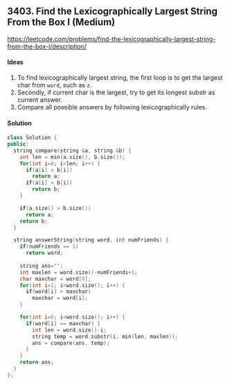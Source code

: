 ## 3403. Find the Lexicographically Largest String From the Box I (Medium)


https://leetcode.com/problems/find-the-lexicographically-largest-string-from-the-box-i/description/


#### Ideas
1. To find lexicographically largest string, the first loop is to get the largest char from `word`, such as `z`.
2. Secondly, if current char is the largest, try to get its longest substr as current answer.
3. Compare all possible answers by following lexicographically rules.

#### Solution
```C++
class Solution {
public:
  string compare(string &a, string &b) {
    int len = min(a.size(), b.size());
    for(int i=0; i<len; i++) {
      if(a[i] > b[i])
        return a;
      if(a[i] < b[i])
        return b;
    }

    if(a.size() > b.size()) 
      return a;
    return b;
  }

  string answerString(string word, int numFriends) {
    if(numFriends == 1)
      return word;
    
    string ans="";
    int maxlen = word.size()-numFriends+1;
    char maxchar = word[0];
    for(int i=1; i<word.size(); i++) {
      if(word[i] > maxchar)
        maxchar = word[i];
    }

    for(int i=0; i<word.size(); i++) {
      if(word[i] == maxchar) {
        int len = word.size()-i;
        string temp = word.substr(i, min(len, maxlen));
        ans = compare(ans, temp);
      }
    }
    return ans;
  }
};
```